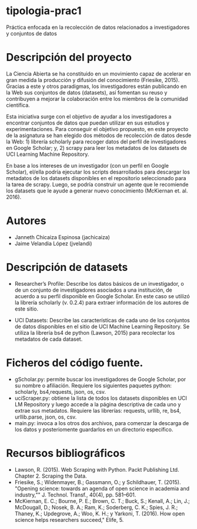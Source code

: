 # tipologia-prac1
Práctica enfocada en la recolección de datos relacionados a investigadores y conjuntos de datos

# Descripción del proyecto
La Ciencia Abierta se ha constituido en un movimiento capaz de acelerar en gran medida la producción y difusión del conocimiento (Friesike, 2015). Gracias a este y otros paradigmas, los investigadores están publicando en la Web sus conjuntos de datos (datasets), así fomentan su reuso y contribuyen a mejorar la colaboración entre los miembros de la comunidad científica.

Esta iniciativa surge con el objetivo de ayudar a los investigadores a encontrar conjuntos de datos que puedan utilizar en sus estudios y experimentaciones. Para conseguir el objetivo propuesto, en este proyecto de la asignatura se han elegido dos métodos de recolección de datos desde la Web: 1) librería scholarly para recoger datos del perfil de investigadores en Google Scholar; y, 2) scrapy para leer los metadatos de los datasets de UCI Learning Machine Repository. 

En base a los intereses de un investigador (con un perfil en Google Scholar), el/ella podría ejecutar los scripts desarrollados para descargar los metadatos de los datasets disponibles en el repositorio seleccionado para la tarea de scrapy. Luego, se podría construir un agente que le recomiende los datasets que le ayude a generar nuevo conocimiento (McKiernan et. al. 2016).

# Autores
* Janneth Chicaiza Espinosa (jachicaiza)
* Jaime Velandia López (jvelandi)

# Descripción de datasets

* Researcher’s Profile: Describe los datos básicos de un investigador, o de un conjunto de investigadores asociados a una institución, de acuerdo a su perfil disponible en Google Scholar. En este caso se utilizó la librería scholarly (v. 0.2.4) para extraer información de los autores de este sitio.

* UCI Datasets: Describe las características de cada uno de los conjuntos de datos disponibles en el sitio de UCI Machine Learning Repository. Se utiliza la librería bs4 de python (Lawson, 2015) para recolectar los metadatos de cada dataset. 

# Ficheros del código fuente.

* gScholar.py: permite buscar los investigadores de Google Scholar, por su nombre o afiliación. Requiere los siguientes paquetes python: scholarly, bs4,requests, json, os, csv. 
* uciScraper.py: obtiene la lista de todos los datasets disponibles en UCI LM Repository y luego accede a la página descriptiva de cada uno y extrae sus metadatos. Requiere las librerías: requests, urllib, re, bs4, urllib.parse, json, os, csv.
* main.py: invoca a los otros dos archivos, para comenzar la descarga de los datos y posteriomente guardarlos en un directorio específico.
  

  
# Recursos bibliográficos

* Lawson, R. (2015). Web Scraping with Python. Packt Publishing Ltd. Chapter 2. Scraping the Data.
* Friesike, S.; Widenmayer, B.; Gassmann, O.; y Schildhauer, T. (2015). "Opening science: towards an agenda of open science in academia and industry,"" J. Technol. Transf., 40(4), pp. 581–601.
* McKiernan, E. C.; Bourne, P. E.; Brown, C. T.; Buck, S.; Kenall, A.; Lin, J.; McDougall, D.; Nosek, B. A.; Ram, K.; Soderberg, C. K.; Spies, J. R.; Thaney, K.; Updegrove, A.; Woo, K. H.; y Yarkoni, T. (2016). How open science helps researchers succeed," Elife, 5.


